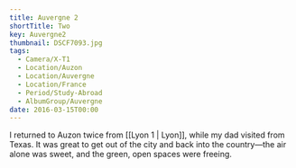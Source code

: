```yaml
---
title: Auvergne 2
shortTitle: Two
key: Auvergne2
thumbnail: DSCF7093.jpg
tags:
  - Camera/X-T1
  - Location/Auzon
  - Location/Auvergne
  - Location/France
  - Period/Study-Abroad
  - AlbumGroup/Auvergne
date: 2016-03-15T00:00
---
```

I returned to Auzon twice from [[Lyon 1 | Lyon]], while my dad visited from Texas. It was great to get out of the city and back into the country—the air alone was sweet, and the green, open spaces were freeing.
